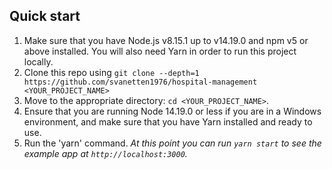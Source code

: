 ## Quick start

1.  Make sure that you have Node.js v8.15.1 up to v14.19.0 and npm v5 or above installed. You will also need Yarn in order to run this project locally.
2.  Clone this repo using `git clone --depth=1 https://github.com/svanetten1976/hospital-management <YOUR_PROJECT_NAME>`
3.  Move to the appropriate directory: `cd <YOUR_PROJECT_NAME>`.<br />
4.  Ensure that you are running Node 14.19.0 or less if you are in a Windows environment, and make sure that you have Yarn installed and ready to use.<br />
5.  Run the 'yarn' command.
    _At this point you can run `yarn start` to see the example app at `http://localhost:3000`._
